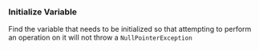 ### Initialize Variable

Find the variable that needs to be initialized so that attempting to perform an operation on it will not throw a `NullPointerException`  